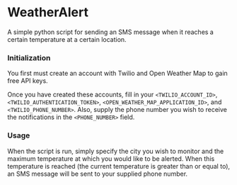 # WeatherAlert
A simple python script for sending an SMS message when it reaches a certain temperature at a certain location.

### Initialization
You first must create an account with Twilio and Open Weather Map to gain free API keys.

Once you have created these accounts, fill in your `<TWILIO_ACCOUNT_ID>`, `<TWILIO_AUTHENTICATION_TOKEN>`, `<OPEN_WEATHER_MAP_APPLICATION_ID>`, and `<TWILIO_PHONE_NUMBER>`. Also, supply the phone number you wish to receive the notifications in the `<PHONE_NUMBER>` field.

### Usage
When the script is run, simply specify the city you wish to monitor and the maximum temperature at which you would like to be alerted. When this temperature is reached (the current temperature is greater than or equal to), an SMS message will be sent to your supplied phone number.
